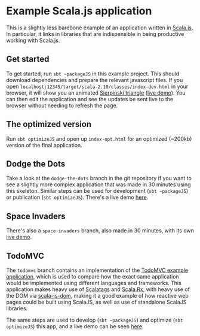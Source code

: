 # Example Scala.js application 

This is a slightly less barebone example of an application written in
[Scala.js](https://github.com/lampepfl/scala-js). In particular, it links
in libraries that are indispensible in being productive working with Scala.js.

## Get started

To get started, run `sbt ~packageJS` in this example project. This should
download dependencies and prepare the relevant javascript files. If you open
`localhost:12345/target/scala-2.10/classes/index-dev.html` in your browser, it will show you an animated [Sierpinski
triangle](http://en.wikipedia.org/wiki/Sierpinski_triangle) ([live demo](http://lihaoyi.github.io/workbench-example-app/triangle.html)). You can then
edit the application and see the updates be sent live to the browser
without needing to refresh the page.

## The optimized version

Run `sbt optimizeJS` and open up `index-opt.html` for an optimized (~200kb) version
of the final application.

## Dodge the Dots

Take a look at the `dodge-the-dots` branch in the git repository if you
want to see a slightly more complex application that was made in 30 minutes
using this skeleton. Similar steps can be used for development (`sbt ~packageJS`) or 
publication (`sbt optimizeJS`). There's a live demo [here](http://lihaoyi.github.io/workbench-example-app/dodge.html).

## Space Invaders

There's also a `space-invaders` branch, also made in 30 minutes, with its own
[live demo](http://lihaoyi.github.io/workbench-example-app/invaders.html).

## TodoMVC

The `todomvc` branch contains an implementation of the [TodoMVC example application](http://todomvc.com/), which is used to compare how the exact same application would be implemented using different languages and frameworks. This application makes heavy use of [Scalatags](https://github.com/lihaoyi/scalatags) and [Scala.Rx](https://github.com/lihaoyi/scala.rx), with heavy use of the DOM via [scala-js-dom](https://github.com/scala-js/scala-js-dom), making it a good example of how reactive web pages could be built using ScalaJS, as well as use of standalone ScalaJS libraries.

The same steps are used to develop (`sbt ~packageJS`) and optimize (`sbt optimizeJS`) this app, and a live demo can be seen [here](http://lihaoyi.github.io/workbench-example-app/todo.html).
